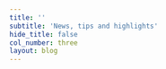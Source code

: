 ```yaml
---
title: ''
subtitle: 'News, tips and highlights'
hide_title: false
col_number: three
layout: blog
---
```

